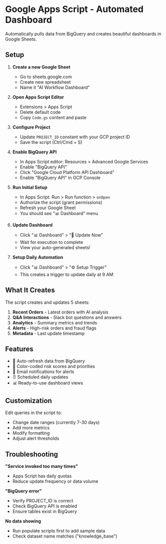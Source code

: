 # Google Apps Script - Automated Dashboard

Automatically pulls data from BigQuery and creates beautiful dashboards in Google Sheets.

## Setup

1. **Create a new Google Sheet**
   - Go to sheets.google.com
   - Create new spreadsheet
   - Name it "AI Workflow Dashboard"

2. **Open Apps Script Editor**
   - Extensions > Apps Script
   - Delete default code
   - Copy `Code.gs` content and paste

3. **Configure Project**
   - Update `PROJECT_ID` constant with your GCP project ID
   - Save the script (Ctrl/Cmd + S)

4. **Enable BigQuery API**
   - In Apps Script editor: Resources > Advanced Google Services
   - Enable "BigQuery API"
   - Click "Google Cloud Platform API Dashboard"
   - Enable "BigQuery API" in GCP Console

5. **Run Initial Setup**
   - In Apps Script: Run > Run function > `onOpen`
   - Authorize the script (grant permissions)
   - Refresh your Google Sheet
   - You should see "📊 Dashboard" menu

6. **Update Dashboard**
   - Click "📊 Dashboard" > "🔄 Update Now"
   - Wait for execution to complete
   - View your auto-generated sheets!

7. **Setup Daily Automation**
   - Click "📊 Dashboard" > "⚙️ Setup Trigger"
   - This creates a trigger to update daily at 9 AM

## What It Creates

The script creates and updates 5 sheets:

1. **Recent Orders** - Latest orders with AI analysis
2. **Q&A Interactions** - Slack bot questions and answers
3. **Analytics** - Summary metrics and trends
4. **Alerts** - High-risk orders and fraud flags
5. **Metadata** - Last update timestamp

## Features

- 🔄 Auto-refresh data from BigQuery
- 🎨 Color-coded risk scores and priorities
- 📧 Email notifications for alerts
- ⏰ Scheduled daily updates
- 📊 Ready-to-use dashboard views

## Customization

Edit queries in the script to:
- Change date ranges (currently 7-30 days)
- Add more metrics
- Modify formatting
- Adjust alert thresholds

## Troubleshooting

**"Service invoked too many times"**
- Apps Script has daily quotas
- Reduce update frequency or data volume

**"BigQuery error"**
- Verify PROJECT_ID is correct
- Check BigQuery API is enabled
- Ensure tables exist in BigQuery

**No data showing**
- Run populate scripts first to add sample data
- Check dataset name matches ("knowledge_base")
